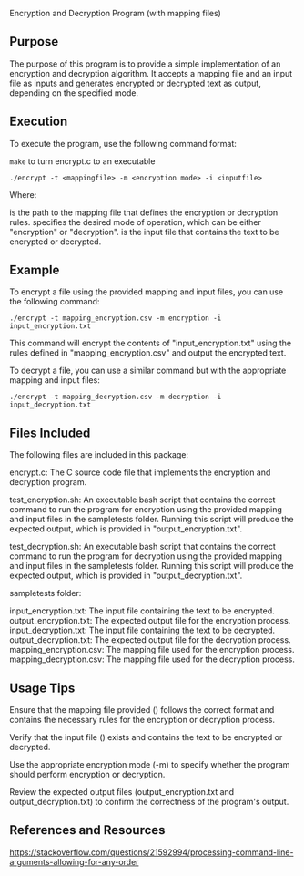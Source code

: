 Encryption and Decryption Program (with mapping files)

## Purpose

The purpose of this program is to provide a simple implementation of an encryption and decryption algorithm. It accepts a mapping file and an input file as inputs and generates encrypted or decrypted text as output, depending on the specified mode.


## Execution

To execute the program, use the following command format:

`make` to turn encrypt.c to an executable

`./encrypt -t <mappingfile> -m <encryption mode> -i <inputfile>`

Where:

<mappingfile> is the path to the mapping file that defines the encryption or decryption rules.
<encryption mode> specifies the desired mode of operation, which can be either "encryption" or "decryption".
<inputfile> is the input file that contains the text to be encrypted or decrypted.


## Example

To encrypt a file using the provided mapping and input files, you can use the following command:

`./encrypt -t mapping_encryption.csv -m encryption -i input_encryption.txt`

This command will encrypt the contents of "input_encryption.txt" using the rules defined in "mapping_encryption.csv" and output the encrypted text.

To decrypt a file, you can use a similar command but with the appropriate mapping and input files:

`./encrypt -t mapping_decryption.csv -m decryption -i input_decryption.txt`


## Files Included

The following files are included in this package:

encrypt.c: The C source code file that implements the encryption and decryption program.

test_encryption.sh: An executable bash script that contains the correct command to run the program for encryption using the provided mapping and input files in the sampletests folder. Running this script will produce the expected output, which is provided in "output_encryption.txt".

test_decryption.sh: An executable bash script that contains the correct command to run the program for decryption using the provided mapping and input files in the sampletests folder. Running this script will produce the expected output, which is provided in "output_decryption.txt".


sampletests folder:

input_encryption.txt: The input file containing the text to be encrypted.
output_encryption.txt: The expected output file for the encryption process.
input_decryption.txt: The input file containing the text to be decrypted.
output_decryption.txt: The expected output file for the decryption process.
mapping_encryption.csv: The mapping file used for the encryption process.
mapping_decryption.csv: The mapping file used for the decryption process.


## Usage Tips

Ensure that the mapping file provided (<mappingfile>) follows the correct format and contains the necessary rules for the encryption or decryption process.

Verify that the input file (<inputfile>) exists and contains the text to be encrypted or decrypted.

Use the appropriate encryption mode (-m) to specify whether the program should perform encryption or decryption.

Review the expected output files (output_encryption.txt and output_decryption.txt) to confirm the correctness of the program's output.


## References and Resources 

https://stackoverflow.com/questions/21592994/processing-command-line-arguments-allowing-for-any-order





 
